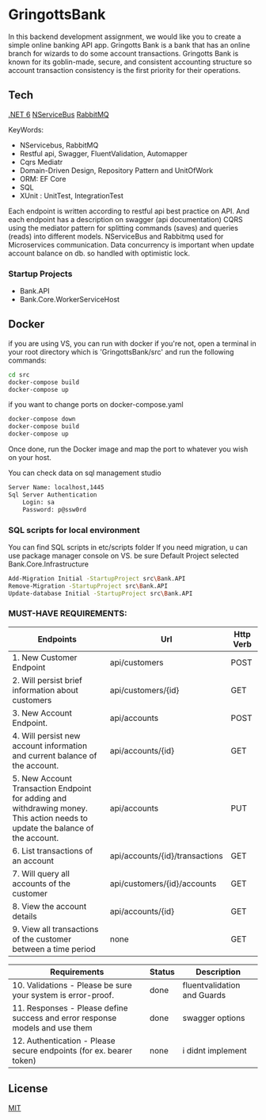 # GringottsBank
In this backend development assignment, we would like you to create a simple online banking
API app. Gringotts Bank is a bank that has an online branch for wizards to do some account
transactions. Gringotts Bank is known for its goblin-made, secure, and consistent accounting
structure so account transaction consistency is the first priority for their operations.


## Tech
[.NET 6](https://dotnet.microsoft.com/download/dotnet/6.0)
[NServiceBus](https://particular.net/nservicebus)
[RabbitMQ](https://www.rabbitmq.com/)

KeyWords: 
  * NServicebus, RabbitMQ
  * Restful api, Swagger, FluentValidation, Automapper
  * Cqrs Mediatr
  * Domain-Driven Design, Repository Pattern and UnitOfWork
  * ORM: EF Core
  * SQL
  * XUnit : UnitTest, IntegrationTest


Each endpoint is written according to restful api best practice on API. And each endpoint has a description on swagger (api documentation)
CQRS using the mediator pattern for splitting commands (saves) and queries (reads) into different models.
NServiceBus and Rabbitmq used for Microservices communication.
Data concurrency is important when update account balance on db. so handled with optimistic lock. 

### Startup Projects
* Bank.API
* Bank.Core.WorkerServiceHost

## Docker
if you are using VS, you can run with docker
if you're not, open a terminal in your root directory which is 'GringottsBank/src' and run the following commands:
	
```cmd
cd src
docker-compose build
docker-compose up
```

if you want to change ports on docker-compose.yaml
```cmd
docker-compose down
docker-compose build
docker-compose up
```
Once done, run the Docker image and map the port to whatever you wish on
your host.

You can check data on sql management studio

```sh
Server Name: localhost,1445
Sql Server Authentication
    Login: sa
    Password: p@ssw0rd
```


### 

### SQL scripts for local environment
You can find SQL scripts in etc/scripts folder
If you need migration, u can use package manager console on VS. be sure Default Project selected Bank.Core.Infrastructure
```sh
Add-Migration Initial -StartupProject src\Bank.API
Remove-Migration -StartupProject src\Bank.API
Update-database Initial -StartupProject src\Bank.API
```

### MUST-HAVE REQUIREMENTS:

| Endpoints | Url | Http Verb |
| ------ | ------ | ------ |
| 1. New Customer Endpoint | api/customers | POST
| 2. Will persist brief information about customers | api/customers/{id} | GET
| 3. New Account Endpoint. | api/accounts | POST
| 4. Will persist new account information and current balance of the account. | api/accounts/{id} | GET
| 5. New Account Transaction Endpoint for adding and withdrawing money. This action needs to update the balance of the account. | api/accounts | PUT
| 6. List transactions of an account | api/accounts/{id}/transactions | GET
| 7. Will query all accounts of the customer | api/customers/{id}/accounts | GET
| 8. View the account details | api/accounts/{id} | GET
| 9. View all transactions of the customer between a time period | none | GET

| Requirements | Status | Description |
| ------ | ------ | ------ |
| 10. Validations - Please be sure your system is error-proof. | done | fluentvalidation and Guards
| 11. Responses - Please define success and error response models and use them | done | swagger options
| 12. Authentication - Please secure endpoints (for ex. bearer token) | none | i didnt implement


## License
[MIT](https://choosealicense.com/licenses/mit/)
